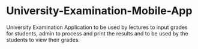 # University-Examination-Mobile-App
 University Examination Application to be used by lectures to input grades for students, admin to process and print the results and to be used by the students to view their grades.
